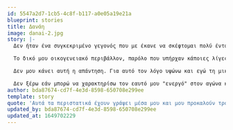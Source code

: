 ```yaml
---
id: 5547a2d7-1cb5-4c8f-b117-a0e05a19e21a
blueprint: stories
title: Δανάη
image: danai-2.jpg
story: |-
  Δεν ήταν ένα συγκεκριμένο γεγονός που με έκανε να σκέφτομαι πολύ έντονα για την εμφυλη βία, αντίθετα ήταν οι πολλές πολλές ιστορίες, που τον τελευταιο καιρό έχουν γίνει καθημέρινοτητα. Μια καθημερινότητα που αισθάνομαι ότι με πνίγει, και θέλω να αλλάξει.

  Το δικό μου οικογενειακό περιβάλλον, παρόλο που υπήρχαν κάποιες λίγες παραφωνίες πατριαρχικής κουλτούρας, μπορώ να πω ότι σε μεγάλο βαθμό μου δίδαξε τη σημαντικότητα της ισότητας και του σεβασμού μεταξύ των φύλων, μου έδειξε πόσο δυνατή είναι η φωνή μου και οι επιθυμίες μου χωρίς να με περιορίζει σε κάτι επειδή ήμουν κορίτσι. Πιστεύω ότι στάθηκα τυχερή και δεν βρέθηκα σε κάποια κατάσταση απειλής η βίας μεχρι τώρα στη ζωή μου. Πάντα όμως κοιτούσα πίσω μου όταν επέστρεφα στο σπίτι μου το βράδυ, είχα το νου μου να μη με ακολουθήσει κάποιος, πάντα αισθανόμουν ΕΓΩ ντροπή όταν με ενοχλούσε κάποιος μέσα στο λεωφορείο. Και νομίζω ότι αυτά τα περιστατικά έχουν γράψει μέσα μου και μου προκαλούν τρομερό θυμό ακόμη και τώρα. Θυμό γιατί η απάντηση της κοινωνίας είναι "έλα μωρέ έτσι είναι τα αρσενικά…"

  Δεν μου κάνει αυτή η απάντηση. Για αυτό τον λόγο υψώνω και εγώ τη μικρή μου φωνή. Γιατί δεν είναι δυνατόν το 2022 να μην κυκλοφορούν όλοι οι άνθρωποι ελεύθεροι και ασφαλεις.

  Δεν ξέρω εάν μπορώ να χαρακτηρίσω τον εαυτό μου "ενεργό" στον αγώνα κατά της έμφυλης βίας, θέλω όμως να είμαι μέρος της λύσης αυτού του προβλήματος. Θέλω να πάρω μέρος στην κουβέντα γιατί χρειάζομαι ένα παρόν και ένα μέλλον όπου ο γιος μου θα μεγαλώνει και θα συμβιώνει με σεβασμό για τις γυναικες γύρω του και η κόρη μου θα μπορεί να ανθίσει ελεύθερη και ασφαλής.
author: bda87674-cd7f-4e3d-8598-650708e299ee
template: story
quote: 'Αυτά τα περιστατικά έχουν γράψει μέσα μου και μου προκαλούν τρομερό θυμό ακόμη και τώρα. Θυμό γιατί η απάντηση της κοινωνίας είναι "έλα μωρέ έτσι είναι τα αρσενικά…" Δεν μου κάνει αυτή η απάντηση. Για αυτό τον λόγο υψώνω και εγώ τη μικρή μου φωνή.'
updated_by: bda87674-cd7f-4e3d-8598-650708e299ee
updated_at: 1649702229
---
```

